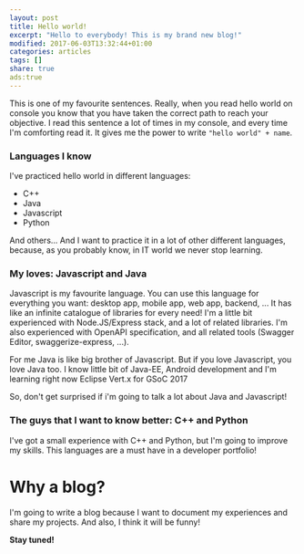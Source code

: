 ```yaml
---
layout: post
title: Hello world!
excerpt: "Hello to everybody! This is my brand new blog!"
modified: 2017-06-03T13:32:44+01:00
categories: articles
tags: []
share: true
ads:true
---
```

This is one of my favourite sentences. Really, when you read hello world on console you know that you have taken the correct path to reach your objective. I read this sentence a lot of times in my console, and every time I'm comforting read it. It gives me the power to write `"hello world" + name`.

### Languages I know
I've practiced hello world in different languages:

  * C++
  * Java
  * Javascript
  * Python

And others... And I want to practice it in a lot of other different languages, because, as you probably know, in IT world we never stop learning.

### My loves: Javascript and Java
Javascript is my favourite language. You can use this language for everything you want: desktop app, mobile app, web app, backend, ... It has like an infinite catalogue of libraries for every need! I'm a little bit experienced with Node.JS/Express stack, and a lot of related libraries. I'm also experienced with OpenAPI specification, and all related tools (Swagger Editor, swaggerize-express, ...).

For me Java is like big brother of Javascript. But if you love Javascript, you love Java too. I know little bit of Java-EE, Android development and I'm learning right now Eclipse Vert.x for GSoC 2017

So, don't get surprised if i'm going to talk a lot about Java and Javascript!

### The guys that I want to know better: C++ and Python
I've got a small experience with C++ and Python, but I'm going to improve my skills. This languages are a must have in a developer portfolio!

# Why a blog?
I'm going to write a blog because I want to document my experiences and share my projects. And also, I think it will be funny!

**Stay tuned!**
